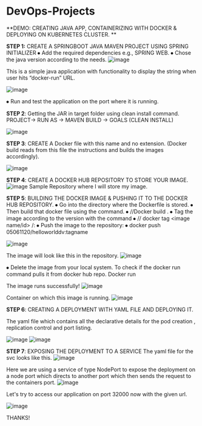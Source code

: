 # DevOps-Projects


**DEMO: CREATING JAVA APP,
CONTAINERIZING WITH DOCKER & DEPLOYING ON KUBERNETES CLUSTER.
**


**STEP 1:** CREATE A SPRINGBOOT JAVA MAVEN PROJECT USING SPRING INITIALIZER
⦁	Add the required dependencies e.g., SPRING WEB.
⦁	Chose the java version according to the needs. 
![image](https://user-images.githubusercontent.com/65087388/147923908-1b402237-14b6-4271-b409-9c684f8ab974.png)

 


This is a simple java application with functionality to display the string when user hits “docker-run” URL.

![image](https://user-images.githubusercontent.com/65087388/147923964-cbead2aa-3a4f-42b3-a1e8-a80f4283162b.png)

 
⦁	Run and test the application on the port where it is running. 


**STEP 2**: Getting the JAR in target folder using clean install command. PROJECT-> RUN AS -> MAVEN BUILD -> GOALS (CLEAN INSTALL)
 
![image](https://user-images.githubusercontent.com/65087388/147924062-8ba792bf-4037-4242-b7eb-3e87d87eeeec.png)


**STEP 3**: CREATE A Docker file with this name and no extension. (Docker build reads from this file the instructions and builds the images accordingly).

![image](https://user-images.githubusercontent.com/65087388/147924110-955f5528-7988-4beb-a85b-9bc0be45e4aa.png)


**STEP 4**: CREATE A DOCKER HUB REPOSITORY TO STORE YOUR IMAGE.
![image](https://user-images.githubusercontent.com/65087388/147924142-5532ada1-f2e8-4a69-bff5-cef64211e37d.png)
Sample Repository where I will store my image.


**STEP 5**: BUILDING THE DOCKER IMAGE & PUSHING IT TO THE DOCKER HUB REPOSITORY.
⦁	Go into the directory where the Dockerfile is stored.
⦁	Then build that docker file using the command.
⦁	//Docker build .
⦁	Tag the image according to the version with the command
⦁	// docker tag <image name/id> <userid>/<reponame>: <tag name>
⦁	Push the image to the repository:
⦁	docker push 05061120/helloworlddv:tagname
 
 ![image](https://user-images.githubusercontent.com/65087388/147924197-fce3fbed-bb9f-4cf9-a9a3-b53d7062b4ae.png)


The image will look like this in the repository.
 ![image](https://user-images.githubusercontent.com/65087388/147924250-42d8839a-036e-4f88-b838-8cb525c036b6.png)


 
⦁	Delete the image from your local system. To check if the docker run command pulls it from docker hub repo.
 Docker run <image name>


 The image runs successfully!
 ![image](https://user-images.githubusercontent.com/65087388/147924275-82bc1e96-881a-4df4-b46e-08b3eaeb7635.png)


Container on which this image is running.
 ![image](https://user-images.githubusercontent.com/65087388/147924296-cceedaf4-75be-4295-bd5c-fffe007f766f.png)


**STEP 6**: CREATING A DEPLOYMENT WITH YAML FILE AND DEPLOYING IT.
 
 
The yaml file which contains all the declarative details for the pod creation , replication control and port listing.
 
 ![image](https://user-images.githubusercontent.com/65087388/147924327-789c4d42-9ed9-4c7f-8f1d-a934710f513f.png)
 ![image](https://user-images.githubusercontent.com/65087388/147924378-50690660-038d-415c-a4f0-1dfef8fe9826.png)




**STEP 7**: EXPOSING THE DEPLOYMENT TO A SERVICE
The yaml file for the svc looks like this.
 ![image](https://user-images.githubusercontent.com/65087388/147924395-9a12acf5-44b8-4876-8c33-e88dfaedaa58.png)

 
Here we are using a service of type NodePort to expose the deployment on a node port which directs to another port which then sends the request to the containers port.
 ![image](https://user-images.githubusercontent.com/65087388/147924425-96d4a040-e42d-4fc7-ad0a-dfe15769d81b.png)

 
Let's try to access our application on port 32000 now with the given url.
 
 ![image](https://user-images.githubusercontent.com/65087388/147924450-d3903e36-5670-4f1b-9a40-def708675de5.png)

 


THANKS!
